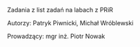 Zadania z list zadań na labach z PRiR

Autorzy: Patryk Piwnicki, Michał Wróblewski

Prowadzący: mgr inż. Piotr Nowak
